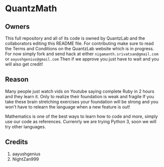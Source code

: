 # QuantzMath
## Owners
This full repository and all of its code is owned by QuantzLab and the collaborators editing this README file. 
For contributing make sure to read the Terms and Conditions on the QuantzLab website which is in progress. 
For now simply fork and send hack at either `nigamanth.srivatsan@gmail.com` or `aayushgenius@gmail.com`
Then if we approve you just have to wait and you will also get credit!

## Reason
Many people just watch vids on Youtube saying complete Ruby in 2 hours and they learn it. Only to realize their foundation is weak and fragile
If you take these brain stretching exercises your foundation will be strong and you won't have to relearn the language when a new feature is out!

Mathematics is one of the best ways to learn how to code and more, simply use our code as references.
Currenrly we are trying Python 3, soon we will try other languages.

## Credits 
1) aayushgenius
2) NightZan999 
